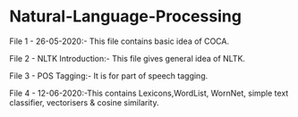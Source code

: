 # Natural-Language-Processing
File 1 - 26-05-2020:- This file contains basic idea of COCA.

File 2 - NLTK Introduction:- This file gives general idea of NLTK.

File 3 - POS Tagging:- It is for part of speech tagging. 

File 4 - 12-06-2020:-This contains Lexicons,WordList, WornNet, simple text classifier, vectorisers & cosine similarity.

